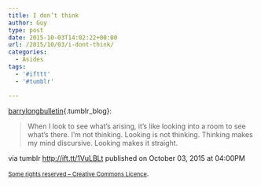 ```yaml
---
title: I don’t think
author: Guy
type: post
date: 2015-10-03T14:02:22+00:00
url: /2015/10/03/i-dont-think/
categories:
  - Asides
tags:
  - '#ifttt'
  - '#tumblr'

---
```

[barrylongbulletin][1]{.tumblr_blog}:

> When I look to see what’s arising, it’s like looking into a room to see what’s there. I’m not thinking. Looking is not thinking. Thinking makes my mind discursive. Looking makes it straight. 

via tumblr http://ift.tt/1VuLBLt published on October 03, 2015 at 04:00PM

<small><a href="http://ift.tt/1gAEAkt" target="_blank">Some rights reserved &#8211; Creative Commons Licence</a></small>.

 [1]: http://ift.tt/1L4xD7S